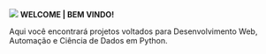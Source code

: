 <a href="https://github.com/GuiFernandess7" target="_blank"><img src="https://img.shields.io/badge/Python-14354C?style=for-the-badge&logo=python&logoColor=white"/></a>
**WELCOME | BEM VINDO!**

Aqui você encontrará projetos voltados para Desenvolvimento Web, Automação e Ciência de Dados em Python.
